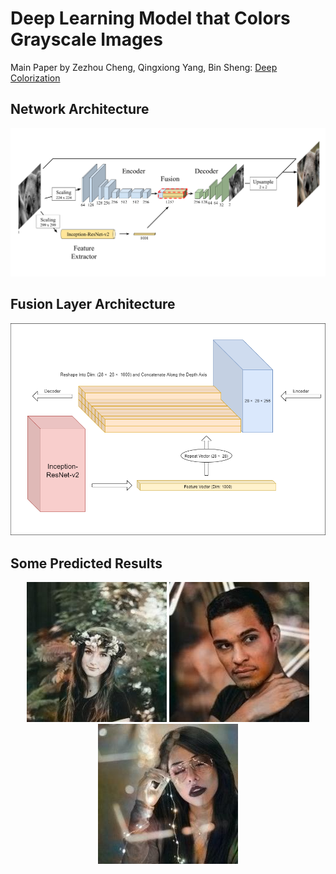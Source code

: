 # Deep Learning Model that Colors Grayscale Images

Main Paper by Zezhou Cheng, Qingxiong Yang, Bin Sheng: [Deep Colorization](https://arxiv.org/abs/1605.00075)

## Network Architecture

![Network Architecture](NetworkArchitecture.png)

## Fusion Layer Architecture

![Fusion Layer](FusionLayer.png)

## Some Predicted Results

<p align=center><img src='Results/predimage1.jpg' alt='Predicted Image 1'> <img src='Results/predimage11.jpg' alt='Predicted Image 2'>
<img src='Results/predimage14.jpg' alt='Predicted Image 3'></p>

